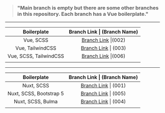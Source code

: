 > ### "Main branch is empty but there are some other branches in this repository. Each branch has a Vue boilerplate."





---



|      Boilerplate       |                 Branch Link \| (Branch Name)                 |
| :--------------------: | :----------------------------------------------------------: |
|       Vue, SCSS        | [Branch Link](https://github.com/Rasaf-Ibrahim/Vue.js-Boilerplates/tree/002) \|(002) |
|    Vue, TailwindCSS    | [Branch Link](https://github.com/Rasaf-Ibrahim/Vue.js-Boilerplates/tree/003) \| (003) |
| Vue, SCSS, TailwindCSS | [Branch Link](https://github.com/Rasaf-Ibrahim/Vue.js-Boilerplates/tree/006) \|(006) |
|                        |                                                              |







---



|       Boilerplate       |                 Branch Link \| (Branch Name)                 |
| :---------------------: | :----------------------------------------------------------: |
|       Nuxt, SCSS        | [Branch Link](https://github.com/Rasaf-Ibrahim/Vue.js-Boilerplates/tree/001) \| (001) |
| Nuxt, SCSS, Bootstrap 5 | [Branch Link](https://github.com/Rasaf-Ibrahim/Vue.js-Boilerplates/tree/005 ) \| (005) |
|    Nuxt, SCSS, Bulma    | [Branch Link](https://github.com/Rasaf-Ibrahim/Vue.js-Boilerplates/tree/004 ) \| (004) |
|                         |                                                              |
